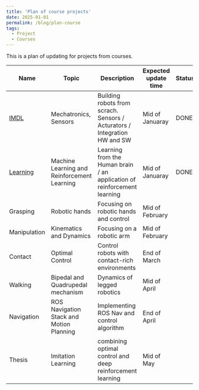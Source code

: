 ```yaml
---
title: 'Plan of course projects'
date: 2025-01-01
permalink: /blog/plan-course
tags:
  - Project
  - Courses
---
```


This is a plan of updating for projects from courses.

| Name | Topic | Description | Expected update time | Status | ETC |
|---|---|---|---|---|---|
| [IMDL](https://mars-hss.github.io/course-project/imdl) | Mechatronics, Sensors | Building robots from scrach. Sensors / Acturators / Integration HW and SW | Mid of Januaray | DONE |  |
| [Learning](https://mars-hss.github.io/course-project/learning) | Machine Learning and Reinforcement Learning | Learning from the Human brain / an application of reinforcement learning | Mid of Januaray | DONE |  |
| Grasping | Robotic hands | Focusing on robotic hands and control | Mid of February |  |  |
| Manipulation | Kinematics and Dynamics | Focusing on a robotic arm | Mid of February |  |  |
| Contact | Optimal Control | Control robots with contact-rich environments | End of March |  |  | 
| Walking | Bipedal and Quadrupedal mechanism | Dynamics of legged robotics | Mid of April |  |  |
| Navigation | ROS Navigation Stack and Motion Planning | Implementing ROS Nav and control algorithm | End of April |  |  |
| Thesis | Imitation Learning | combining optimal control and deep reinforcement learning | Mid of May |  |  |